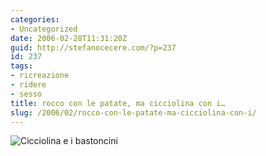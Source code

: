 ```yaml
---
categories:
- Uncategorized
date: 2006-02-28T11:31:20Z
guid: http://stefanocecere.com/?p=237
id: 237
tags:
- ricreazione
- ridere
- sesso
title: rocco con le patate, ma cicciolina con i…
slug: /2006/02/rocco-con-le-patate-ma-cicciolina-con-i/
---
```


![Cicciolina e i bastoncini](/wp-content/cicciolina_e_i_bastoncini.jpg)